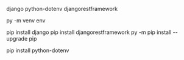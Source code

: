 <!-- packages -->

django 
python-dotenv
djangorestframework

<!-- commnads -->
py -m venv env

pip install django
pip install djangorestframework
py -m pip install --upgrade pip

pip install python-dotenv
